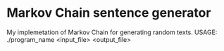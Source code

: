# Markov Chain sentence generator
My implemetation of Markov Chain for generating random texts.
USAGE:
./program_name <input_file> <output_file>
